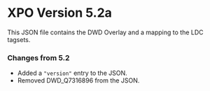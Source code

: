 # XPO Version 5.2a

This JSON file contains the DWD Overlay and a mapping to the LDC tagsets.

### Changes from 5.2

* Added a `"version"` entry to the JSON.
* Removed DWD_Q7316896 from the JSON.